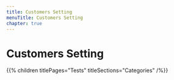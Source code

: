 ```yaml
---
title: Customers Setting
menuTitle: Customers Setting
chapter: true
---
```


# Customers Setting

{{% children titlePages="Tests" titleSections="Categories" /%}}
